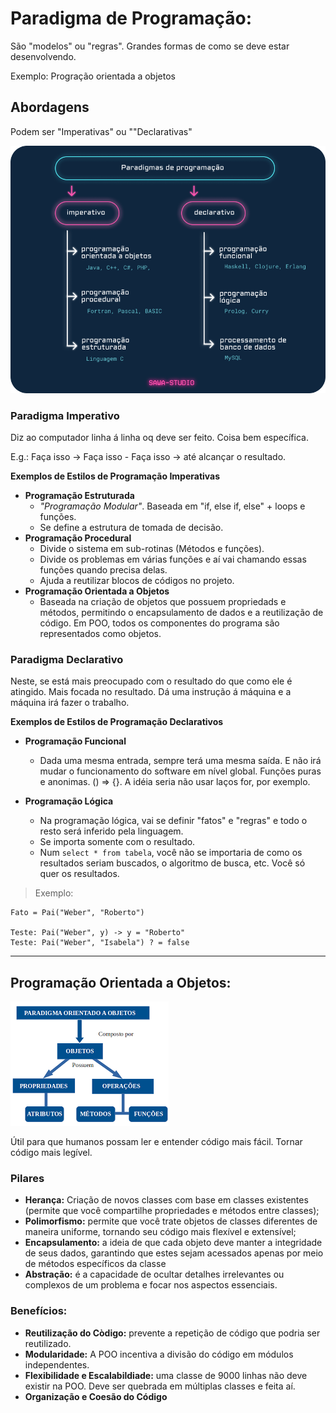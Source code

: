 # Paradigma de Programação:

São "modelos" ou "regras". Grandes formas de como se deve estar desenvolvendo.

Exemplo: Progração orientada a objetos


## Abordagens
Podem ser "Imperativas" ou ""Declarativas"

![alt text](./assets/Group-80-1-1.png)

### Paradigma Imperativo
Diz ao computador linha á linha oq deve ser feito. Coisa bem específica.

E.g.: Faça isso -> Faça isso - Faça isso -> até alcançar o resultado.

**Exemplos de Estilos de Programação Imperativas**
- **Programação Estruturada**
    - *"Programação Modular"*. Baseada em "if, else if, else" + loops e funções. 
    - Se define a estrutura de tomada de decisão.
- **Programação Procedural**
    - Divide o sistema em sub-rotinas (Métodos e funções). 
    - Divide os problemas em várias funções e aí vai chamando essas funções quando precisa delas.
    - Ajuda a reutilizar blocos de códigos no projeto.
- **Programação Orientada a Objetos**
    - Baseada na criação de objetos que possuem propriedads e métodos, permitindo o encapsulamento de dados e a reutilização de código. Em POO, todos os componentes do programa são representados como objetos.

### Paradigma Declarativo
Neste, se está mais preocupado com o resultado do que como ele é atingido. 
Mais focada no resultado.
Dá uma instrução á máquina e a máquina irá fazer o trabalho.

**Exemplos de Estilos de Programação Declarativos**
- **Programação Funcional**
    - Dada uma mesma entrada, sempre terá uma mesma saída. E não irá mudar o funcionamento do software em nível global. Funções puras e anonimas. () => {}. A idéia seria não usar laços for, por exemplo.

- **Programação Lógica**
    - Na programação lógica, vai se definir "fatos" e "regras" e todo o resto será inferido pela linguagem.
    - Se importa somente com o resultado.
    - Num `select * from tabela`, você não se importaria de como os resultados seriam buscados, o algoritmo de busca, etc. Você só quer os resultados.

> Exemplo:
```
Fato = Pai("Weber", "Roberto")

Teste: Pai("Weber", y) -> y = "Roberto"
Teste: Pai("Weber", "Isabela") ? = false 
```




---
## Programação Orientada a Objetos:

![teste](./assets/images.png)

Útil para que humanos possam ler e entender código mais fácil.
Tornar código mais legível.

### Pilares 
- **Herança:** Criação de novos classes com base em classes existentes (permite que você compartilhe propriedades e métodos entre classes);
- **Polimorfismo:** permite que você trate objetos de classes diferentes de maneira uniforme, tornando seu código mais flexível e extensível;
- **Encapsulamento:** a ideia de que cada objeto deve manter a integridade de seus dados, garantindo que estes sejam acessados apenas por meio de métodos específicos da classe 
- **Abstração:** é a capacidade de ocultar detalhes irrelevantes ou complexos de um problema e focar nos aspectos essenciais.

### Benefícios:
- **Reutilização do Còdigo:** prevente a repetição de código que podria ser reutilizado.
- **Modularidade:** A POO incentiva a divisão do código em módulos independentes.
- **Flexibilidade e Escalabildiade:** uma classe de 9000 linhas não deve existir na POO. Deve ser quebrada em múltiplas classes e feita aí.
- **Organização e Coesão do Código**